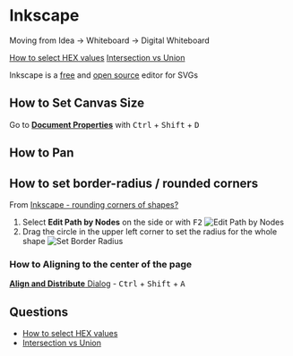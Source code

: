 # Inkscape

Moving from Idea -> Whiteboard -> Digital Whiteboard

[How to select HEX values](https://graphicdesign.stackexchange.com/a/58675/35880)
[Intersection vs Union](https://graphicdesign.stackexchange.com/a/127444/35880)

Inkscape is a [free](https://inkscape.org/release/inkscape-0.92.4/) and [open source](https://gitlab.com/inkscape/inkscape) editor for SVGs


## How to Set Canvas Size

Go to [**Document Properties**](http://write.flossmanuals.net/start-with-inkscape/managing-the-workspace/) with <kbd>Ctrl</kbd> + <kbd>Shift</kbd> + <kbd>D</kbd>

## How to Pan

## How to set border-radius / rounded corners

From [Inkscape - rounding corners of shapes?](https://superuser.com/q/640954/180163)

1. Select **Edit Path by Nodes** on the side or with <kbd>F2</kbd>
   ![Edit Path by Nodes](/assets/images/posts/inkscape/edit-path-nodes.png)
2. Drag the circle in the upper left corner to set the radius for the whole shape
   ![Set Border Radius](/assets/images/posts/inkscape/set-rounded-corner.png)

### How to Aligning to the center of the page

[**Align and Distribute** Dialog](https://inkscape-manuals.readthedocs.io/en/latest/align-and-distribute.html) - <kbd>Ctrl</kbd> + <kbd>Shift</kbd> + <kbd>A</kbd>



## Questions

* [How to select HEX values](https://graphicdesign.stackexchange.com/a/58675/35880)
* [Intersection vs Union](https://graphicdesign.stackexchange.com/a/127444/35880)


<!-- ### Demos - Power Point Smart Art -->
